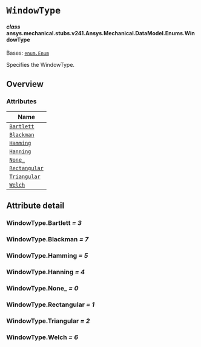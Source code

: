 <!-- vale off -->

<a id="windowtype"></a>

# `WindowType`

<a id="ansys.mechanical.stubs.v241.Ansys.Mechanical.DataModel.Enums.WindowType"></a>

#### *class* ansys.mechanical.stubs.v241.Ansys.Mechanical.DataModel.Enums.WindowType

Bases: [`enum.Enum`](https://docs.python.org/3/library/enum.html#enum.Enum)

Specifies the WindowType.

<!-- !! processed by numpydoc !! -->

<a id="overview"></a>

## Overview

### Attributes

| Name |
| ------------------------------------------ |
| [`Bartlett`](#WindowType.Bartlett) |
| [`Blackman`](#WindowType.Blackman) |
| [`Hamming`](#WindowType.Hamming) |
| [`Hanning`](#WindowType.Hanning) |
| [`None_`](#WindowType.None_) |
| [`Rectangular`](#WindowType.Rectangular) |
| [`Triangular`](#WindowType.Triangular) |
| [`Welch`](#WindowType.Welch) |

<a id="attribute-detail"></a>

## Attribute detail

<a id="WindowType.Bartlett"></a>

### WindowType.Bartlett *= 3*

<a id="WindowType.Blackman"></a>

### WindowType.Blackman *= 7*

<a id="WindowType.Hamming"></a>

### WindowType.Hamming *= 5*

<a id="WindowType.Hanning"></a>

### WindowType.Hanning *= 4*

<a id="WindowType.None_"></a>

### WindowType.None_ *= 0*

<a id="WindowType.Rectangular"></a>

### WindowType.Rectangular *= 1*

<a id="WindowType.Triangular"></a>

### WindowType.Triangular *= 2*

<a id="WindowType.Welch"></a>

### WindowType.Welch *= 6*

<!-- vale on -->

